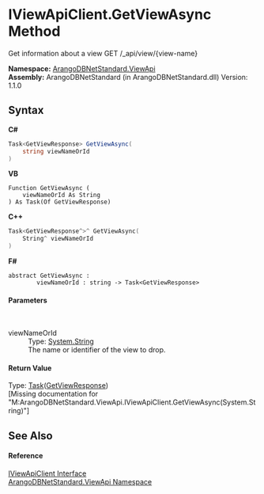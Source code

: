 # IViewApiClient.GetViewAsync Method 
 

Get information about a view GET /_api/view/{view-name}

**Namespace:**&nbsp;<a href="12cf6547-181e-bb5f-2514-6b9d674ede96">ArangoDBNetStandard.ViewApi</a><br />**Assembly:**&nbsp;ArangoDBNetStandard (in ArangoDBNetStandard.dll) Version: 1.1.0

## Syntax

**C#**<br />
``` C#
Task<GetViewResponse> GetViewAsync(
	string viewNameOrId
)
```

**VB**<br />
``` VB
Function GetViewAsync ( 
	viewNameOrId As String
) As Task(Of GetViewResponse)
```

**C++**<br />
``` C++
Task<GetViewResponse^>^ GetViewAsync(
	String^ viewNameOrId
)
```

**F#**<br />
``` F#
abstract GetViewAsync : 
        viewNameOrId : string -> Task<GetViewResponse> 

```


#### Parameters
&nbsp;<dl><dt>viewNameOrId</dt><dd>Type: <a href="https://docs.microsoft.com/dotnet/api/system.string" target="_blank" rel="noopener noreferrer">System.String</a><br />The name or identifier of the view to drop.</dd></dl>

#### Return Value
Type: <a href="https://docs.microsoft.com/dotnet/api/system.threading.tasks.task-1" target="_blank" rel="noopener noreferrer">Task</a>(<a href="a7c509b0-cf81-ee1f-5672-96342c683feb">GetViewResponse</a>)<br />\[Missing <returns> documentation for "M:ArangoDBNetStandard.ViewApi.IViewApiClient.GetViewAsync(System.String)"\]

## See Also


#### Reference
<a href="7ceb397b-e341-c561-113b-39d6e5b7afe6">IViewApiClient Interface</a><br /><a href="12cf6547-181e-bb5f-2514-6b9d674ede96">ArangoDBNetStandard.ViewApi Namespace</a><br />